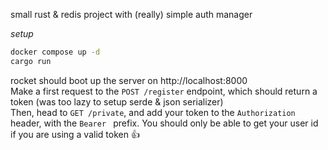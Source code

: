 small rust & redis project with (really) simple auth manager 

*setup*
```bash
docker compose up -d
cargo run
```

rocket should boot up the server on http://localhost:8000  
Make a first request to the `POST /register` endpoint, which should return a token (was too lazy to setup serde & json serializer)  
Then, head to `GET /private`, and add your token to the `Authorization` header, with the `Bearer ` prefix. 
You should only be able to get your user id if you are using a valid token 👍
